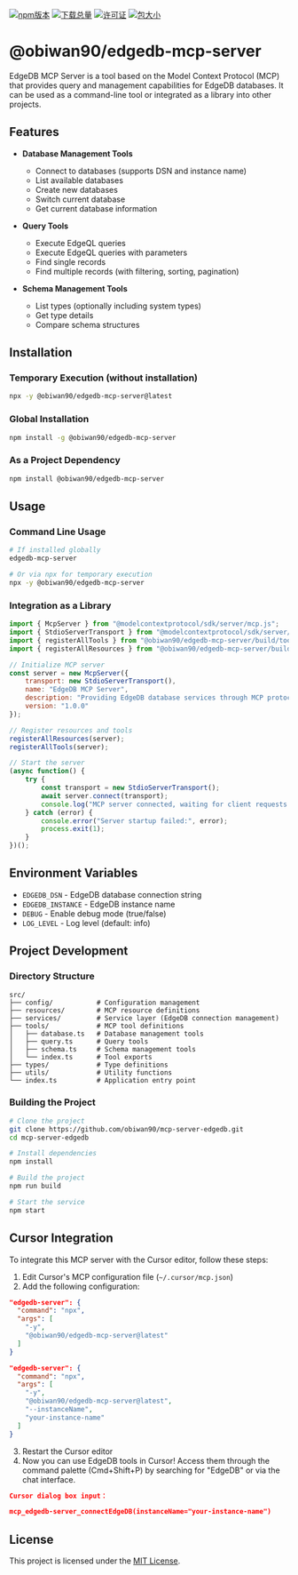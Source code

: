 [![npm版本](https://img.shields.io/npm/v/@obiwan90/edgedb-mcp-server.svg)](https://www.npmjs.com/package/@obiwan90/edgedb-mcp-server)
[![下载总量](https://img.shields.io/npm/dt/@obiwan90/edgedb-mcp-server.svg)](https://www.npmjs.com/package/@obiwan90/edgedb-mcp-server)
[![许可证](https://img.shields.io/npm/l/@obiwan90/edgedb-mcp-server.svg)](https://github.com/obiwan90/mcp-server-edgedb/blob/main/LICENSE)
[![包大小](https://img.shields.io/bundlephobia/min/@obiwan90/edgedb-mcp-server.svg)](https://bundlephobia.com/package/@obiwan90/edgedb-mcp-server)

# @obiwan90/edgedb-mcp-server

EdgeDB MCP Server is a tool based on the Model Context Protocol (MCP) that provides query and management capabilities for EdgeDB databases. It can be used as a command-line tool or integrated as a library into other projects.

## Features

- **Database Management Tools**
  - Connect to databases (supports DSN and instance name)
  - List available databases
  - Create new databases
  - Switch current database
  - Get current database information

- **Query Tools**
  - Execute EdgeQL queries
  - Execute EdgeQL queries with parameters
  - Find single records
  - Find multiple records (with filtering, sorting, pagination)

- **Schema Management Tools**
  - List types (optionally including system types)
  - Get type details
  - Compare schema structures

## Installation

### Temporary Execution (without installation)
```bash
npx -y @obiwan90/edgedb-mcp-server@latest
```

### Global Installation
```bash
npm install -g @obiwan90/edgedb-mcp-server
```

### As a Project Dependency
```bash
npm install @obiwan90/edgedb-mcp-server
```

## Usage

### Command Line Usage
```bash
# If installed globally
edgedb-mcp-server

# Or via npx for temporary execution
npx -y @obiwan90/edgedb-mcp-server
```

### Integration as a Library
```javascript
import { McpServer } from "@modelcontextprotocol/sdk/server/mcp.js";
import { StdioServerTransport } from "@modelcontextprotocol/sdk/server/stdio.js";
import { registerAllTools } from "@obiwan90/edgedb-mcp-server/build/tools/index.js";
import { registerAllResources } from "@obiwan90/edgedb-mcp-server/build/resources/index.js";

// Initialize MCP server
const server = new McpServer({
    transport: new StdioServerTransport(),
    name: "EdgeDB MCP Server",
    description: "Providing EdgeDB database services through MCP protocol",
    version: "1.0.0"
});

// Register resources and tools
registerAllResources(server);
registerAllTools(server);

// Start the server
(async function() {
    try {
        const transport = new StdioServerTransport();
        await server.connect(transport);
        console.log("MCP server connected, waiting for client requests...");
    } catch (error) {
        console.error("Server startup failed:", error);
        process.exit(1);
    }
})();
```

## Environment Variables

- `EDGEDB_DSN` - EdgeDB database connection string
- `EDGEDB_INSTANCE` - EdgeDB instance name
- `DEBUG` - Enable debug mode (true/false)
- `LOG_LEVEL` - Log level (default: info)

## Project Development

### Directory Structure
```
src/
├── config/           # Configuration management
├── resources/        # MCP resource definitions
├── services/         # Service layer (EdgeDB connection management)
├── tools/            # MCP tool definitions
│   ├── database.ts   # Database management tools
│   ├── query.ts      # Query tools
│   ├── schema.ts     # Schema management tools
│   └── index.ts      # Tool exports
├── types/            # Type definitions
├── utils/            # Utility functions
└── index.ts          # Application entry point
```

### Building the Project
```bash
# Clone the project
git clone https://github.com/obiwan90/mcp-server-edgedb.git
cd mcp-server-edgedb

# Install dependencies
npm install

# Build the project
npm run build

# Start the service
npm start
```

## Cursor Integration

To integrate this MCP server with the Cursor editor, follow these steps:

1. Edit Cursor's MCP configuration file (`~/.cursor/mcp.json`)
2. Add the following configuration:

```json
"edgedb-server": {
  "command": "npx",
  "args": [
    "-y",
    "@obiwan90/edgedb-mcp-server@latest"
  ]
}
```
```json
"edgedb-server": {
  "command": "npx",
  "args": [
    "-y",
    "@obiwan90/edgedb-mcp-server@latest",
    "--instanceName",
    "your-instance-name"
  ]
}
```

3. Restart the Cursor editor
4. Now you can use EdgeDB tools in Cursor! Access them through the command palette (Cmd+Shift+P) by searching for "EdgeDB" or via the chat interface.
```json
Cursor dialog box input：

mcp_edgedb-server_connectEdgeDB(instanceName="your-instance-name")
```
## License

This project is licensed under the [MIT License](https://opensource.org/licenses/MIT).
